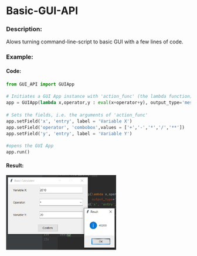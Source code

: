 # Basic-GUI-API

### Description:
Alows turning command-line-script to basic GUI with a few lines of code.


### Example:

#### Code:
```python
from GUI_API import GUIApp

# Initiates a GUI App instance with 'action_func' (the lambda function) and output in pop-up-message 
app = GUIApp(lambda x,operator,y : eval(x+operator+y), output_type='messagebox', title="Basic Calculator")

# Sets the fields, i.e. the arguments of 'action_func'
app.setField('x', 'entry', label = 'Variable X')
app.setField('operator', 'combobox',values = ['+','-','*','/','**'])
app.setField('y', 'entry', label = 'Variable Y')

#opens the GUI App
app.run()
```

#### Result:
<img src="https://github.com/matanbt/Basic-GUI-API/blob/master/img/demo.png" width=300>

